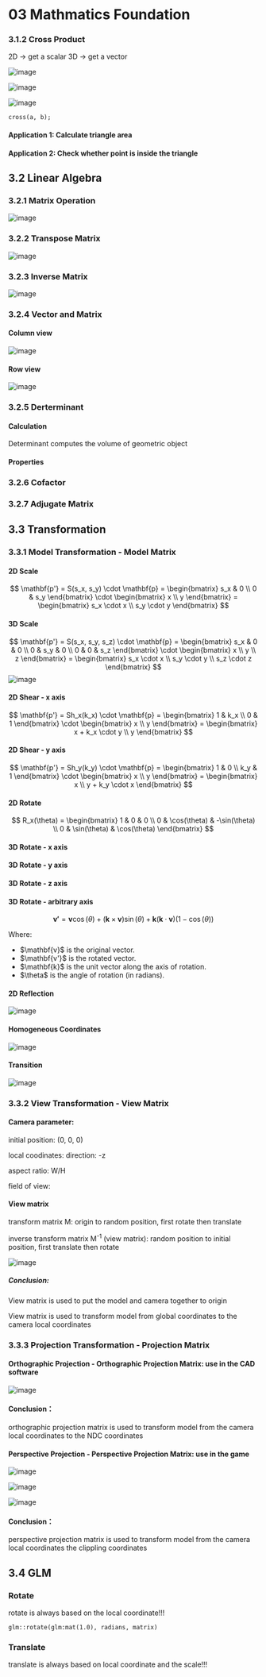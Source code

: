 # 03 Mathmatics Foundation
### 3.1.2 Cross Product
2D → get a scalar   3D → get a vector

![image](https://github.com/lanwenzhang/Learn-Computer-Graphics/assets/86000552/69d0e523-71a4-45fa-b36e-6a9075500a90)

![image](https://github.com/lanwenzhang/Learn-Computer-Graphics/assets/86000552/55fa0337-dc32-459d-9f53-74039b51792c)

![image](https://github.com/lanwenzhang/Learn-Computer-Graphics/assets/86000552/f53701f9-0357-469d-bf81-e474be308682)
```
cross(a, b);
```

#### Application 1: Calculate triangle area

#### Application 2: Check whether point is inside the triangle

## 3.2 Linear Algebra
### 3.2.1 Matrix Operation
![image](https://github.com/user-attachments/assets/9fd2969e-d2d1-4fed-ab16-7086165f62b8)

### 3.2.2 Transpose Matrix
![image](https://github.com/user-attachments/assets/454f1283-b61f-4a51-bbf5-5211b2370436)

### 3.2.3 Inverse Matrix
![image](https://github.com/user-attachments/assets/2f7ff69b-8165-4890-804f-b3d23de43b6e)

### 3.2.4 Vector and Matrix 
#### Column view
![image](https://github.com/user-attachments/assets/d60fd901-cde8-4c9d-a5e8-3102bf1999e5)


#### Row view
![image](https://github.com/user-attachments/assets/8187a3dd-72d0-4f7a-8a82-115a3491f19d)

### 3.2.5 Derterminant
#### Calculation
Determinant computes the volume of geometric object

#### Properties

### 3.2.6 Cofactor

### 3.2.7 Adjugate Matrix

## 3.3 Transformation

### 3.3.1 Model Transformation - Model Matrix
#### 2D Scale 

$$
\mathbf{p'} = S(s_x, s_y) \cdot \mathbf{p} = \begin{bmatrix} 
s_x & 0 \\
0 & s_y
\end{bmatrix} \cdot \begin{bmatrix} 
x \\
y
\end{bmatrix} = \begin{bmatrix} 
s_x \cdot x \\
s_y \cdot y
\end{bmatrix}
$$

#### 3D Scale 

$$
\mathbf{p'} = S(s_x, s_y, s_z) \cdot \mathbf{p} = \begin{bmatrix} 
s_x & 0 & 0 \\
0 & s_y & 0 \\
0 & 0 & s_z
\end{bmatrix} \cdot \begin{bmatrix} 
x \\
y \\
z
\end{bmatrix} = \begin{bmatrix} 
s_x \cdot x \\
s_y \cdot y \\
s_z \cdot z
\end{bmatrix}
$$
![image](https://github.com/user-attachments/assets/1f727943-4142-436c-8dcb-86a29f0c667f)

#### 2D Shear - x axis
$$
\mathbf{p'} = Sh_x(k_x) \cdot \mathbf{p} = \begin{bmatrix} 
1 & k_x \\
0 & 1
\end{bmatrix} \cdot \begin{bmatrix} 
x \\
y
\end{bmatrix} = \begin{bmatrix} 
x + k_x \cdot y \\
y
\end{bmatrix}
$$

#### 2D Shear - y axis
$$
\mathbf{p'} = Sh_y(k_y) \cdot \mathbf{p} = \begin{bmatrix} 
1 & 0 \\
k_y & 1
\end{bmatrix} \cdot \begin{bmatrix} 
x \\
y
\end{bmatrix} = \begin{bmatrix} 
x \\
y + k_y \cdot x
\end{bmatrix}
$$

#### 2D Rotate

$$
R_x(\theta) = \begin{bmatrix} 
1 & 0 & 0 \\
0 & \cos(\theta) & -\sin(\theta) \\
0 & \sin(\theta) & \cos(\theta)
\end{bmatrix}
$$

#### 3D Rotate - x axis

#### 3D Rotate - y axis

#### 3D Rotate - z axis

#### 3D Rotate - arbitrary axis
$$
\mathbf{v'} = \mathbf{v} \cos(\theta) + (\mathbf{k} \times \mathbf{v}) \sin(\theta) + \mathbf{k} (\mathbf{k} \cdot \mathbf{v}) (1 - \cos(\theta))
$$

Where:
- $\mathbf{v}\$ is the original vector.
- $\mathbf{v'}\$ is the rotated vector.
- $\mathbf{k}\$ is the unit vector along the axis of rotation.
- $\theta\$ is the angle of rotation (in radians).


#### 2D Reflection
![image](https://github.com/user-attachments/assets/c025347a-0753-4eb3-a831-eeccad437419)

#### Homogeneous Coordinates
![image](https://github.com/user-attachments/assets/9715324e-b7fa-45a0-a647-2622a0e52329)

#### Transition
![image](https://github.com/user-attachments/assets/6bd6fa73-2040-4fca-b961-0fa1eafb2911)


### 3.3.2 View Transformation - View Matrix
#### Camera parameter:
initial position: (0, 0, 0)

local coodinates: direction: -z

aspect ratio: W/H

field of view: 

#### View matrix
transform matrix M: origin to random position, first rotate then translate

inverse transform matrix M<sup>-1</sup> (view matrix): random position to initial position, first translate then rotate

![image](https://github.com/lanwenzhang/Learn-Computer-Graphics/assets/86000552/4a49b8b5-d0e8-477f-afb4-c107f0ad6e8a)

##### Conclusion: 
View matrix is used to put the model and camera together to origin

View matrix is used to transform model from global coordinates to the camera local coordinates


### 3.3.3 Projection Transformation - Projection Matrix
#### Orthographic Projection - Orthographic Projection Matrix: use in the CAD software
![image](https://github.com/lanwenzhang/Learn-Computer-Graphics/assets/86000552/8276253a-9b7a-4b27-a0f7-a83cb46f6e4b)

#### Conclusion：
orthographic projection matrix is used to transform model from the camera local coordinates to the NDC coordinates

#### Perspective Projection - Perspective Projection Matrix: use in the game 
![image](https://github.com/lanwenzhang/Learn-Computer-Graphics/assets/86000552/186d1bb7-37f4-4fdc-a646-f8bdd215b85d)

![image](https://github.com/user-attachments/assets/6c258ba3-76f1-4bef-91a4-3fbf42c09256)

![image](https://github.com/user-attachments/assets/3b80dc6d-6c4a-4cf1-96b4-8b0ce995524a)

#### Conclusion：
perspective projection matrix is used to transform model from the camera local coordinates the clippling coordinates

## 3.4 GLM
### Rotate
rotate is always based on the local coordinate!!!
```
glm::rotate(glm:mat(1.0), radians, matrix)
```

### Translate
translate is always based on local coordinate and the scale!!!
